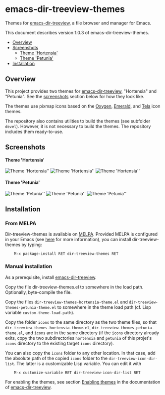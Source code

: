 emacs-dir-treeview-themes
=========================

Themes for [emacs-dir-treeview](https://github.com/tilmanrassy/emacs-dir-treeview), a file browser and manager for Emacs.

This document describes version 1.0.3 of emacs-dir-treeview-themes.

* [Overview](#overview)
* [Screenshots](#screenshots)
  * [Theme 'Hortensia'](#theme-hortensia)
  * [Theme 'Petunia'](#theme-petunia)
* [Installation](#installation)


Overview
--------

This project provides two themes for [emacs-dir-treeview](https://github.com/tilmanrassy/emacs-dir-treeview), "Hortensia" and "Petunia".
See the [screenshots](#screenshots) section below for how they look like.

The themes use pixmap icons based on the [Oxygen](https://github.com/KDE/oxygen-icons5),
[Emerald](https://github.com/vinceliuice/emerald-icon-theme), and [Tela](https://github.com/vinceliuice/Tela-icon-theme) icon themes.

The repository also contains utilities to build the themes (see subfolder `devel`). However, it is not necessary to build the themes.
The repository includes them ready-to-use.


Screenshots
-----------

#### Theme 'Hortensia'

![Theme 'Hortensia''](screenshots/010_hortensia.png "Theme 'Hortensia'")
![Theme 'Hortensia''](screenshots/020_hortensia.png "Theme 'Hortensia'")
![Theme 'Hortensia''](screenshots/030_hortensia.png "Theme 'Hortensia'")

#### Theme 'Petunia'

![Theme 'Petunia''](screenshots/110_petunia.png "Theme 'Petunia'")
![Theme 'Petunia''](screenshots/120_petunia.png "Theme 'Petunia'")
![Theme 'Petunia''](screenshots/130_petunia.png "Theme 'Petunia'")


Installation
------------

### From MELPA

Dir-treeview-themes is available on [MELPA](https://melpa.org/). Provided MELPA is configured in your Emacs
(see [here](https://melpa.org/#/getting-started) for more information), you can install dir-treeview-themes by typing:

```
    M-x package-install RET dir-treeview-themes RET
```

### Manual installation

As a prerequisite, install [emacs-dir-treeview](https://github.com/tilmanrassy/emacs-dir-treeview).

Copy the file dir-treeview-themes.el to somewhere in the load path. Optionally, byte-compile the
file.

Copy the files `dir-treeview-themes-hortensia-theme.el` and `dir-treeview-themes-petunia-theme.el` to somewhere in the theme
load path (cf. Lisp variable `custom-theme-load-path`).

Copy the folder `icons` to the same directory as the two theme files, so that `dir-treeview-themes-hortensia-theme.el`,
`dir-treeview-themes-petunia-theme.el`, and `icons` are in the same directory (if the `icons` directory already exits, copy the
two subdirectories `hortensia` and `petunia` of this projet's `icons` directory to the existing target `icons` directory).

You can also copy the `icons` folder to any other location. In that case, add the absolute path of the copied `icons` folder to the
`dir-treeview-icon-dir-list`. The latter is a customizable Lisp variable. You can edit it with

```
    M-x customize-variable RET dir-treeview-icon-dir-list RET
```

For enabling the themes, see section  [Enabling themes](https://github.com/tilmanrassy/emacs-dir-treeview#enabling-themes) in the
documentation of [emacs-dir-treeview](https://github.com/tilmanrassy/emacs-dir-treeview).
